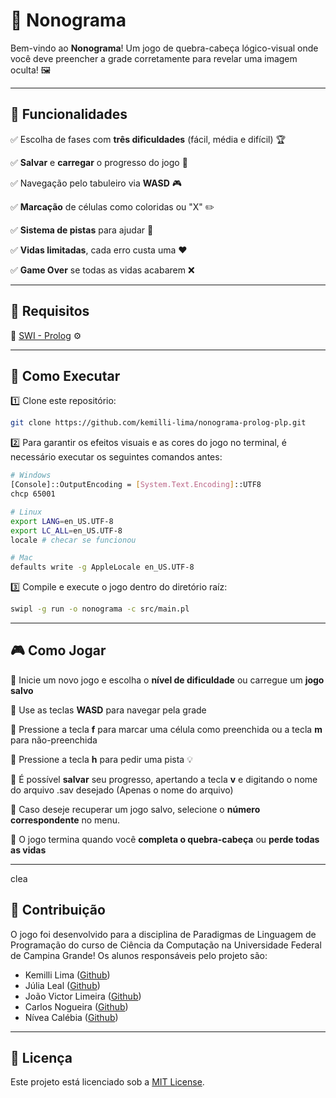 # 🎨 Nonograma

Bem-vindo ao **Nonograma**! Um jogo de quebra-cabeça lógico-visual onde você deve preencher a grade corretamente para revelar uma imagem oculta! 🖼️

---

## 🚀 Funcionalidades
✅ Escolha de fases com **três dificuldades** (fácil, média e difícil) 🏆

✅ **Salvar** e **carregar** o progresso do jogo 💾

✅ Navegação pelo tabuleiro via **WASD** 🎮

✅ **Marcação** de células como coloridas ou "X" ✏️

✅ **Sistema de pistas** para ajudar 🎁

✅ **Vidas limitadas**, cada erro custa uma ❤️

✅ **Game Over** se todas as vidas acabarem ❌

---

## 🔧 Requisitos
🔹 [SWI - Prolog](https://www.swi-prolog.org/download/stable) ⚙️

---

## 🎯 Como Executar
1️⃣  Clone este repositório:
   ```sh
   git clone https://github.com/kemilli-lima/nonograma-prolog-plp.git
   ```

2️⃣ Para garantir os efeitos visuais e as cores do jogo no terminal, é necessário executar os seguintes comandos antes:
   ```sh
   # Windows
   [Console]::OutputEncoding = [System.Text.Encoding]::UTF8
   chcp 65001
   ```
   ```sh
   # Linux
   export LANG=en_US.UTF-8
   export LC_ALL=en_US.UTF-8
   locale # checar se funcionou
   ```
   ```sh
   # Mac
   defaults write -g AppleLocale en_US.UTF-8
   ```

3️⃣  Compile e execute o jogo dentro do diretório raíz:
   ```sh
   swipl -g run -o nonograma -c src/main.pl
   ```

---

## 🎮 Como Jogar
🎯 Inicie um novo jogo e escolha o **nível de dificuldade** ou carregue um **jogo salvo**

🎯 Use as teclas **WASD** para navegar pela grade

🎯 Pressione a tecla **f** para marcar uma célula como preenchida ou a tecla **m** para não-preenchida

🎯 Pressione a tecla **h** para pedir uma pista 💡

🎯 É possível **salvar** seu progresso, apertando a tecla **v** e digitando o nome do arquivo .sav desejado (Apenas o nome do arquivo)

🎯 Caso deseje recuperar um jogo salvo, selecione o **número correspondente** no menu. 

🎯 O jogo termina quando você **completa o quebra-cabeça** ou **perde todas as vidas**

---
clea
## 🤝 Contribuição
O jogo foi desenvolvido para a disciplina de Paradigmas de Linguagem de Programação do curso de Ciência da Computação na Universidade Federal de Campina Grande! Os alunos responsáveis pelo projeto são:
- Kemilli Lima ([Github](https://github.com/kemilli-lima))
- Júlia Leal ([Github](https://github.com/julia-dsleal))
- João Victor Limeira ([Github](https://github.com/joaoSilvaL)) 
- Carlos Nogueira ([Github](https://github.com/carlsnog)) 
- Nívea Calébia ([Github](https://github.com/calebia))  

---

## 📜 Licença
Este projeto está licenciado sob a [MIT License](LICENSE). 